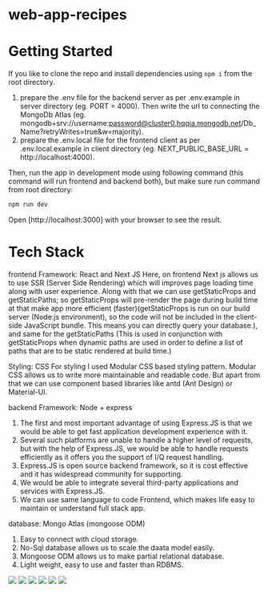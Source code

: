 # web-app-recipes

# Getting Started

If you like to clone the repo and install dependencies using ```npm i``` from the root directory.
   1) prepare the .env file for the backend server as per .env.example in server directory (eg. PORT = 4000). 
      Then write the url to connecting the MongoDb Atlas (eg. mongodb+srv://username:password@cluster0.hqqia.mongodb.net/Db_Name?retryWrites=true&w=majority).
   2) prepare the .env.local file for the frontend client as per .env.local.example in client directory (eg. NEXT_PUBLIC_BASE_URL = http://localhost:4000). 

Then, run the app in development mode using following command (this command will run frontend and backend both), but make sure run command from root directory:

```bash
npm run dev
```

Open [http://localhost:3000] with your browser to see the result.

# Tech Stack

frontend Framework: React and Next JS
Here, on frontend Next js allows us to use SSR (Server Side Rendering) which will improves page loading time along with user experience. Along with that we can use getStaticProps and getStaticPaths; so getStaticProps will pre-render the page during build time at that make app more efficient (faster)(getStaticProps is run on our build server (Node.js environment), so the code will not be included in the client-side JavaScript bundle. This means you can directly query your database.), and same for the getStaticPaths (This is used in conjunction with getStaticProps when dynamic paths are used in order to define a list of paths that are to be static rendered at build time.)

Styling: CSS
For styling I used Modular CSS based styling pattern. Modular CSS allows us to write more maintainable and readable code. But apart from that we can use component based libraries like antd (Ant Design) or Material-UI.

backend Framework: Node + express
1) The first and most important advantage of using Express.JS is that we would be able to get fast application development experience with it.
2) Several such platforms are unable to handle a higher level of requests, but with the help of Express.JS, we would be able to handle requests efficiently as it offers you the support of I/Q request handling.
3) Express.JS is open source backend framework, so it is cost effective and it has widespread community for supporting.
4) We would be able to integrate several third-party applications and services with Express.JS.
5) We can use same language to code Frontend, which makes life easy to maintain or understand full stack app.

database: Mongo Atlas (mongoose ODM)
1) Easy to connect with cloud storage.
2) No-Sql database allows us to scale the daata model easily.
3) Mongoose ODM allows us to make partial relational database.
4) Light weight, easy to use and faster than RDBMS.

<img src="https://firebasestorage.googleapis.com/v0/b/recipe-aae31.appspot.com/o/Image1.JPG?alt=media&token=6127729b-eeb8-4e20-bc68-950375e3d16b" />
<img src="https://firebasestorage.googleapis.com/v0/b/recipe-aae31.appspot.com/o/Image2.png?alt=media&token=95f04f36-33a1-406f-b229-b9b458e812c7" />
<img src="https://firebasestorage.googleapis.com/v0/b/recipe-aae31.appspot.com/o/Image3.png?alt=media&token=4593c9f9-be8d-404f-9edc-c76d305b6050" />
<img src="https://firebasestorage.googleapis.com/v0/b/recipe-aae31.appspot.com/o/Image4.png?alt=media&token=c9019721-77fd-4fe3-bc24-976c9b7136ec" />
<img src="https://firebasestorage.googleapis.com/v0/b/recipe-aae31.appspot.com/o/Image5.png?alt=media&token=bda950c2-0c4b-4cf9-8b26-231185c57bee" />
<img src="https://firebasestorage.googleapis.com/v0/b/recipe-aae31.appspot.com/o/Image6.png?alt=media&token=beed1a05-b080-4b4a-8c1c-5c19a58c6227" />